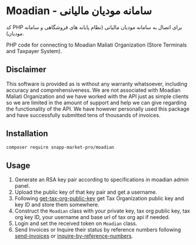 # Moadian - سامانه مودیان مالیانی 

کد PHP برای اتصال به سامانه مودیان مالیاتی (نظام پایانه های فروشگاهی و سامانه مودیان). 

PHP code for connecting to Moadian Maliati Organization (Store Terminals and Taxpayer System).

## Disclaimer
This software is provided as is without any warranty whatsoever, including accuracy and comprehensiveness. We are not associated with Moadian Maliati Organization and we have worked with the API just as simple clients so we are limited in the amount of support and help we can give regarding the functionality of the API. We have however personally used this package and have successfully submitted tens of thousands of invoices.

## Installation

```bash
composer require snapp-market-pro/moadian
```

## Usage

1. Generate an RSA key pair according to specifications in moadian admin panel.
2. Upload the public key of that key pair and get a username.
3. Following [get-tax-org-public-key](examples/get-tax-org-public-key.php) get Tax Organization public key and key ID and store them somewhere.
4. Construct the `Moadian` class with your private key, tax org public key, tax org key ID, your username and base url of tax org api if needed.
5. Login and set the received token on `Moadian` class.
6. Send Invoices or Inquire their status by reference numbers following [send-invoices](examples/send-invoices.php) or [inquire-by-reference-numbers](examples/inquire-by-reference-numbers.php).